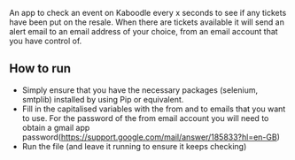 An app to check an event on Kaboodle every x seconds to see if any tickets have been put on the resale. When there are tickets available it will send an alert email to an email address of your choice, from an email account that you have control of.

## How to run

- Simply ensure that you have the necessary packages (selenium, smtplib) installed by using Pip or equivalent.
- Fill in the capitalised variables with the from and to emails that you want to use. For the password of the from email account you will need to obtain a gmail app password(https://support.google.com/mail/answer/185833?hl=en-GB)
- Run the file (and leave it running to ensure it keeps checking)
